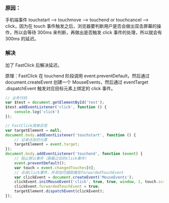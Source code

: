 ### 原因：
手机端事件 touchstart –> touchmove –> touchend or touchcancel –> click，因为在 touch 事件触发之后，浏览器要判断用户是否会做出双击屏幕的操作，所以会等待 300ms 来判断，再做出是否触发 click 事件的处理，所以就会有 300ms 的延迟。

### 解决
加了 FastClick 后解决延迟。

原理：FastClick 在 touchend 阶段调用 event.preventDefault，然后通过 document.createEvent 创建一个 MouseEvents，然后通过 event​Target​.dispatch​Event 触发对应目标元素上绑定的 click 事件。

```js
// 业务代码
var $test = document.getElementById('test');
$test.addEventListener('click', function () {
    console.log('click')
});

// FastClick简单实现
var targetElement = null;
document.body.addEventListener('touchstart', function () {
    // 记录点击的元素
    targetElement = event.target;
});
document.body.addEventListener('touchend', function (event) {
    // 阻止默认事件（屏蔽之后的click事件）
    event.preventDefault();
    var touch = event.changedTouches[0];
    // 合成click事件，并添加可跟踪属性forwardedTouchEvent
    var clickEvent = document.createEvent('MouseEvents');
    clickEvent.initMouseEvent('click', true, true, window, 1, touch.screenX, touch.screenY, touch.clientX, touch.clientY, false, false, false, false, 0, null);
    clickEvent.forwardedTouchEvent = true;
    targetElement.dispatchEvent(clickEvent);
});
```